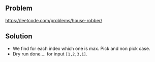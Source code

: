 ## Problem

https://leetcode.com/problems/house-robber/

## Solution

- We find for each index which one is max. Pick and non pick case.
- Dry run done.... for input `[1,2,3,1]`.
